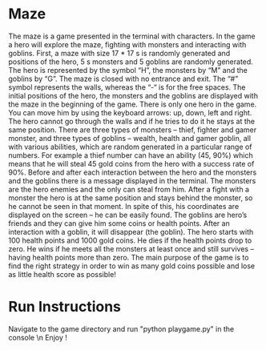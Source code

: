 # Maze

The maze is a game presented in the terminal with characters. In the game a hero will explore the maze, fighting with monsters and interacting with goblins. First, a maze with size 17 * 17 s is randomly generated and positions of the hero, 5 s monsters and 5 goblins are randomly generated. The hero is represented by the symbol “H”, the monsters by “M” and the goblins by “G”. The maze is closed with no entrance and exit. The “#” symbol represents the walls, whereas the “-“ is for the free spaces. The initial positions of the hero, the monsters and the goblins are displayed with the maze in the beginning of the game.
There is only one hero in the game. You can move him by using the keyboard arrows: up, down, left and right. The hero cannot go through the walls and if he tries to do it he stays at the same position.
There are three types of monsters – thief, fighter and gamer monster, and three types of goblins – wealth, health and gamer goblin, all with various abilities, which are random generated in a particular range of numbers. For example a thief number can have an ability (45, 90%) which means that he will steal 45 gold coins from the hero with a success rate of 90%. Before and after each interaction between the hero and the monsters and the goblins there is a message displayed in the terminal.
The monsters are the hero enemies and the only can steal from him. After a fight with a monster the hero is at the same position and stays behind the monster, so he cannot be seen in that moment. In spite of this, his coordinates are displayed on the screen – he can be easily found.
The goblins are hero’s friends and they can give him some coins or health points. After an interaction with a goblin, it will disappear (the goblin).
The hero starts with 100 health points and 1000 gold coins. He dies if the health points drop to zero. He wins if he meets all the monsters at least once and still survives – having health points more than zero.
The main purpose of the game is to find the right strategy in order to win as many gold coins possible and lose as little health score as possible!


# Run Instructions

Navigate to the game directory and run "python playgame.py" in the console \n
Enjoy !
